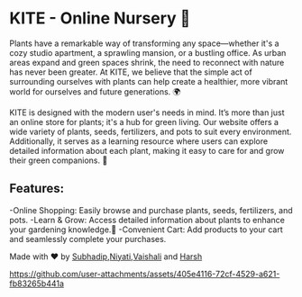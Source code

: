 # KITE - Online Nursery 🌿

Plants have a remarkable way of transforming any space—whether it's a cozy studio apartment, a sprawling mansion, or a bustling office. As urban areas expand and green spaces shrink, the need to reconnect with nature has never been greater. At KITE, we believe that the simple act of surrounding ourselves with plants can help create a healthier, more vibrant world for ourselves and future generations. 🌍

KITE is designed with the modern user's needs in mind. It’s more than just an online store for plants; it's a hub for green living. Our website offers a wide variety of plants, seeds, fertilizers, and pots to suit every environment. Additionally, it serves as a learning resource where users can explore detailed information about each plant, making it easy to care for and grow their green companions. 🌱

## Features:
-Online Shopping: Easily browse and purchase plants, seeds, fertilizers, and pots.
-Learn & Grow: Access detailed information about plants to enhance your gardening knowledge.🌿
-Convenient Cart: Add products to your cart and seamlessly complete your purchases.

Made with ❤️ by [Subhadip](https://github.com/subh1416),[Niyati](https://github.com/Niyati1206),[Vaishali](https://github.com/Vaishali021103) and [Harsh](https://github.com/sardaharsh)

https://github.com/user-attachments/assets/405e4116-72cf-4529-a621-fb83265b441a

